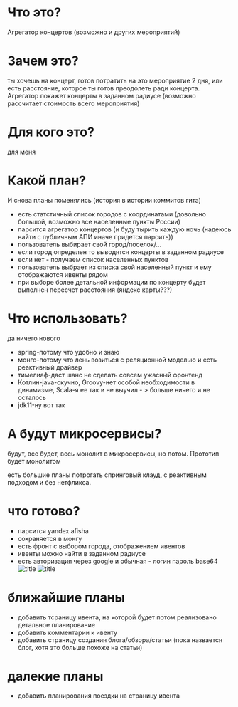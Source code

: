 # Что это?
Агрегатор концертов (возможно и других мероприятий)

# Зачем это?
ты хочешь на концерт, готов потратить на это мероприятие 2 дня,
или есть расстояние, которое ты готов преодолеть ради концерта.
Агрегатор покажет концерты в заданном радиусе (возможно рассчитает стоимость всего мероприятия)

# Для кого это?
для меня

# Какой план?
И снова планы поменялись (история в истории коммитов гита)
- есть статстичный список городов с координатами (довольно большой, возможно все населенные пункты России)
- парсится агрегатор концертов (и буду тырить каждую ночь (надеюсь найти с публичным АПИ иначе придется парсить))
- пользователь выбирает свой город/поселок/...
- если город определен то выводятся концерты в заданном радиусе
- если нет - получаем список населенных пунктов
- пользователь выбрает из списка свой населенный пункт и ему отображаются ивенты рядом
- при выборе более детальной информации по концерту будет выполнен пересчет расстояния (яндекс карты???)

# Что использовать?
да ничего нового
- spring-потому что удобно и знаю
- монго-потому что лень возиться с реляционной моделью и есть реактивный драйвер
- тимелиаф-даст шанс не сделать совсем ужасный фронтенд
- Котлин-java-скучно, Groovy-нет особой необходимости в динамизме, Scala-я ее так и не выучил - > больше ничего и не осталось
- jdk11-ну вот так

# А будут микросервисы?
будут, все будет, весь монолит в микросервисы, но потом. Прототип будет монолитом

есть большие планы потрогать спринговый клауд, с реактивным подходом и без нетфликса.

# что готово?
* парсится yandex afisha
* сохраняется в монгу
* есть фронт с выбором города, отображением ивентов
* ивенты можно найти в заданном радиусе
* есть авторизация через google и обычная - логин пароль base64
![title](https://github.com/Sergey34/radius-concert/blob/master/img/main.png)
![title](https://github.com/Sergey34/radius-concert/blob/master/img/events.png)


# ближайшие планы
* добавить тсраницу ивента, на которой будет потом реализовано детальное планирование
* добавить комментарии к ивенту
* добавить страницу создания блога/обзора/статьи (пока назвается блог, хотя это больше похоже на статьи) 

# далекие планы
* добавить планирования поездки на страницу ивента
